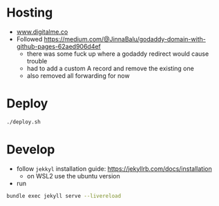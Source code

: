 # Hosting
* www.digitalme.co
* Followed https://medium.com/@JinnaBalu/godaddy-domain-with-github-pages-62aed906d4ef
  * there was some fuck up where a godaddy redirect would cause trouble
  * had to add a custom A record and remove the existing one
  * also removed all forwarding for now

# Deploy
```bash
./deploy.sh
```

# Develop
* follow `jekkyl` installation guide: https://jekyllrb.com/docs/installation
  * on WSL2 use the ubuntu version
* run
```bash
bundle exec jekyll serve --livereload
```